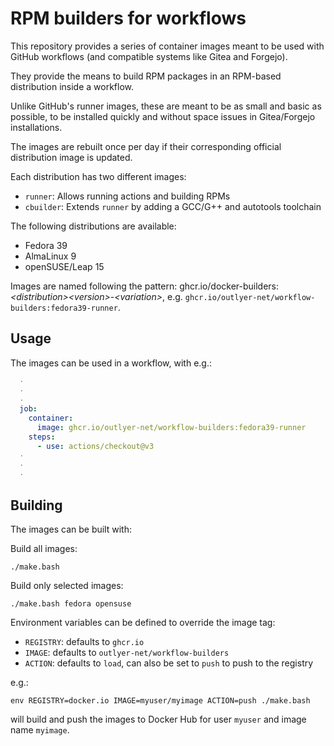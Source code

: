 # RPM builders for workflows

This repository provides a series of container images meant to be used with
GitHub workflows (and compatible systems like Gitea and Forgejo).

They provide the means to build RPM packages in an RPM-based distribution
inside a workflow.

Unlike GitHub's runner images, these are meant to be as small and basic as
possible, to be installed quickly and without space issues in Gitea/Forgejo
installations.

The images are rebuilt once per day if their corresponding official distribution image is updated.

Each distribution has two different images:
* `runner`: Allows running actions and building RPMs
* `cbuilder`: Extends `runner` by adding a GCC/G++ and autotools toolchain

The following distributions are available:
* Fedora 39
* AlmaLinux 9 
* openSUSE/Leap 15 

Images are named following the pattern: ghcr.io/docker-builders:_&lt;distribution>&lt;version>_-_&lt;variation>_, e.g. `ghcr.io/outlyer-net/workflow-builders:fedora39-runner`.

## Usage

The images can be used in a workflow, with e.g.:

~~~yaml
  ·
  ·
  ·
  job:
    container:
      image: ghcr.io/outlyer-net/workflow-builders:fedora39-runner
    steps:
      - use: actions/checkout@v3
  ·
  ·
  ·
~~~

## Building

The images can be built with:

Build all images:
~~~shell
./make.bash
~~~

Build only selected images:
~~~shell
./make.bash fedora opensuse
~~~

Environment variables can be defined to override the image tag:

* `REGISTRY`: defaults to `ghcr.io`
* `IMAGE`: defaults to `outlyer-net/workflow-builders`
* `ACTION`: defaults to `load`, can also be set to `push` to push to the registry

e.g.:

~~~shell
env REGISTRY=docker.io IMAGE=myuser/myimage ACTION=push ./make.bash
~~~

will build and push the images to Docker Hub for user `myuser` and image name `myimage`.